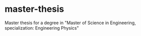 # master-thesis
Master thesis for a degree in "Master of Science in Engineering, specialization: Engineering Physics"

